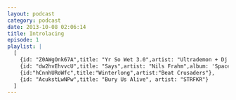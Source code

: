 ```yaml
---
layout: podcast
category: podcast
date: 2013-10-08 02:06:14
title: Introlacing
episode: 1
playlist: |
  [
    {id: "Z0AWgOnk67A",title: "Yr So Wet 3.0",artist: "Ultrademon + Dj Kiff",album: '"Bubbles" SPLASH008'},
    {id: "dw2hvEhvvcU",title: "Says",artist: "Nils Frahm",album: 'Spaces'},
    {id:"hCnnhURoWfc",title:"Winterlong",artist:"Beat Crusaders"},
    {id: "AcukstLwNPw",title: "Bury Us Alive", artist: "STRFKR"}
  ]
---
```

